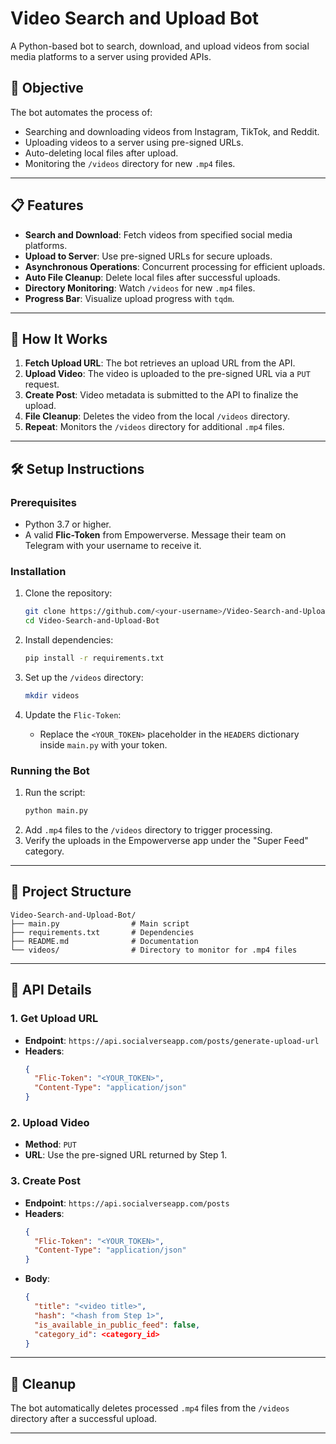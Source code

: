 # Video Search and Upload Bot

A Python-based bot to search, download, and upload videos from social media platforms to a server using provided APIs.

## 🎯 Objective
The bot automates the process of:
- Searching and downloading videos from Instagram, TikTok, and Reddit.
- Uploading videos to a server using pre-signed URLs.
- Auto-deleting local files after upload.
- Monitoring the `/videos` directory for new `.mp4` files.

---

## 📋 Features
- **Search and Download**: Fetch videos from specified social media platforms.
- **Upload to Server**: Use pre-signed URLs for secure uploads.
- **Asynchronous Operations**: Concurrent processing for efficient uploads.
- **Auto File Cleanup**: Delete local files after successful uploads.
- **Directory Monitoring**: Watch `/videos` for new `.mp4` files.
- **Progress Bar**: Visualize upload progress with `tqdm`.

---

## 🚀 How It Works
1. **Fetch Upload URL**: The bot retrieves an upload URL from the API.
2. **Upload Video**: The video is uploaded to the pre-signed URL via a `PUT` request.
3. **Create Post**: Video metadata is submitted to the API to finalize the upload.
4. **File Cleanup**: Deletes the video from the local `/videos` directory.
5. **Repeat**: Monitors the `/videos` directory for additional `.mp4` files.

---

## 🛠️ Setup Instructions

### Prerequisites
- Python 3.7 or higher.
- A valid **Flic-Token** from Empowerverse. Message their team on Telegram with your username to receive it.

### Installation
1. Clone the repository:
   ```bash
   git clone https://github.com/<your-username>/Video-Search-and-Upload-Bot.git
   cd Video-Search-and-Upload-Bot
   ```

2. Install dependencies:
   ```bash
   pip install -r requirements.txt
   ```

3. Set up the `/videos` directory:
   ```bash
   mkdir videos
   ```

4. Update the `Flic-Token`:
   - Replace the `<YOUR_TOKEN>` placeholder in the `HEADERS` dictionary inside `main.py` with your token.

### Running the Bot
1. Run the script:
   ```bash
   python main.py
   ```
2. Add `.mp4` files to the `/videos` directory to trigger processing.
3. Verify the uploads in the Empowerverse app under the "Super Feed" category.

---

## 📁 Project Structure
```
Video-Search-and-Upload-Bot/
├── main.py                # Main script
├── requirements.txt       # Dependencies
├── README.md              # Documentation
└── videos/                # Directory to monitor for .mp4 files
```

---

## 📝 API Details
### 1. **Get Upload URL**
- **Endpoint**: `https://api.socialverseapp.com/posts/generate-upload-url`
- **Headers**:
  ```json
  {
    "Flic-Token": "<YOUR_TOKEN>",
    "Content-Type": "application/json"
  }
  ```

### 2. **Upload Video**
- **Method**: `PUT`
- **URL**: Use the pre-signed URL returned by Step 1.

### 3. **Create Post**
- **Endpoint**: `https://api.socialverseapp.com/posts`
- **Headers**:
  ```json
  {
    "Flic-Token": "<YOUR_TOKEN>",
    "Content-Type": "application/json"
  }
  ```
- **Body**:
  ```json
  {
    "title": "<video title>",
    "hash": "<hash from Step 1>",
    "is_available_in_public_feed": false,
    "category_id": <category_id>
  }
  ```

---

## 🧹 Cleanup
The bot automatically deletes processed `.mp4` files from the `/videos` directory after a successful upload.

---


